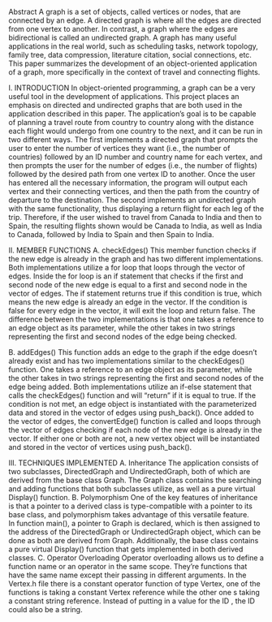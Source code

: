 Abstract
A graph is a set of objects, called vertices or nodes, that are connected by an edge. A directed graph is where all the edges are directed from one vertex to another. 
In contrast, a graph where the edges are bidirectional is called an undirected graph. A graph has many useful applications in the real world, such as scheduling tasks, network topology, family tree, data compression, literature citation, social connections, etc. 
This paper summarizes the development of an object-oriented application of a graph, more specifically in the context of travel and connecting flights.

I.	INTRODUCTION
In object-oriented programming, a graph can be a very useful tool in the development of applications. This project places an emphasis on directed and undirected graphs that are both used in the application described in this paper. 
The application’s goal is to be capable of planning a travel route from country to country along with the distance each flight would undergo from one country to the next, and it can be run in two different ways. 
The first implements a directed graph that prompts the user to enter the number of vertices they want (i.e., the number of countries) followed by an ID number and country name for each vertex, and then prompts the user for the number of edges (i.e., the number of flights) followed by the desired path from one vertex ID to another. 
Once the user has entered all the necessary information, the program will output each vertex and their connecting vertices, and then the path from the country of departure to the destination. The second implements an undirected graph with the same functionality, thus displaying a return flight for each leg of the trip. 
Therefore, if the user wished to travel from Canada to India and then to Spain, the resulting flights shown would be Canada to India, as well as India to Canada, followed by India to Spain and then Spain to India.

II.	MEMBER FUNCTIONS
A.	checkEdges()
This member function checks if the new edge is already in the graph and has two different implementations. Both implementations utilize a for loop that loops through the vector of edges. 
Inside the for loop is an if statement that checks if the first and second node of the new edge is equal to a first and second node in the vector of edges. The if statement returns true if this condition is true, which means the new edge is already an edge in the vector. 
If the condition is false for every edge in the vector, it will exit the loop and return false. The difference between the two implementations is that one takes a reference to an edge object as its parameter, while the other takes in two strings representing the first and second nodes of the edge being checked.

B.	addEdges()
This function adds an edge to the graph if the edge doesn’t already exist and has two implementations similar to the checkEdges() function. 
One takes a reference to an edge object as its parameter, while the other takes in two strings representing the first and second nodes of the edge being added. 
Both implementations utilize an if-else statement that calls the checkEdges() function and will “return” if it is equal to true. If the condition is not met, an edge object is instantiated with the parameterized data and stored in the vector of edges using push_back(). 
Once added to the vector of edges, the convertEdge() function is called and loops through the vector of edges checking if each node of the new edge is already in the vector. If either one or both are not, a new vertex object will be instantiated and stored in the vector of vertices using push_back().
 
III.	TECHNIQUES IMPLEMENTED
A.	Inheritance
The application consists of two subclasses, DirectedGraph and UndirectedGraph, both of which are derived from the base class Graph.
 The Graph class contains the searching and adding functions that both subclasses utilize, as well as a pure virtual Display() function.
B.	Polymorphism
	One of the key features of inheritance is that a pointer to a derived class is type-compatible with a pointer to its base class, and polymorphism takes advantage of this versatile feature.  
In function main(), a pointer to Graph is declared, which is then assigned to the address of the DirectedGraph or UndirectedGraph object, which can be done as both are derived from Graph. Additionally, the base class contains a pure virtual Display() function that gets implemented in both derived classes.
C.	Operator Overloading
Operator overloading allows us to define a function name or an operator in the same scope. They’re functions that have the same name except their passing in different arguments. 
In the Vertex.h file there is a constant operator function of type Vertex, one of the functions is taking a constant Vertex reference while the other one s taking a constant string reference. Instead of putting in a value for the ID , the ID could also be a string. 
